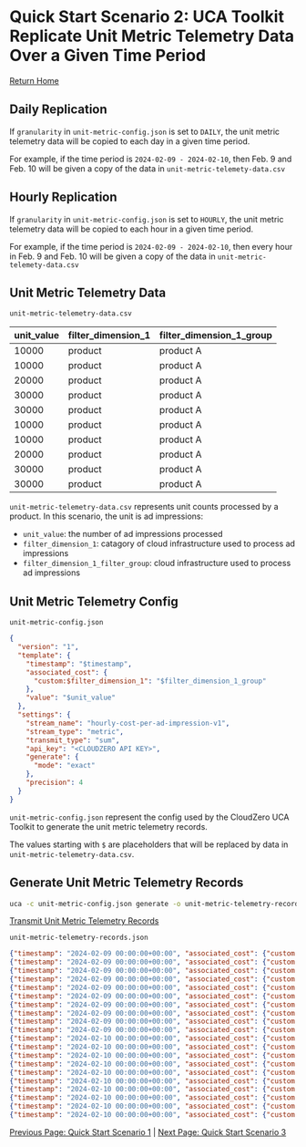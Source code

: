 # Quick Start Scenario 2: UCA Toolkit Replicate Unit Metric Telemetry Data Over a Given Time Period
[Return Home](./quick_start_unit_metric_telemetry.md)

## Daily Replication

If `granularity` in `unit-metric-config.json` is set to `DAILY`, the unit metric telemetry data will be copied to each day in a given time period.

For example, if the time period is `2024-02-09 - 2024-02-10`, then Feb. 9 and Feb. 10 will be given a copy of the data in `unit-metric-telemety-data.csv`

## Hourly Replication

If `granularity` in `unit-metric-config.json` is set to `HOURLY`, the unit metric telemetry data will be copied to each hour in a given time period.

For example, if the time period is `2024-02-09 - 2024-02-10`, then every hour in Feb. 9 and Feb. 10 will be given a copy of the data in `unit-metric-telemety-data.csv`

## Unit Metric Telemetry Data

`unit-metric-telemetry-data.csv`

| unit_value | filter_dimension_1 | filter_dimension_1_group |
|------------|--------------------|--------------------------|
| 10000      | product            | product A                |
| 10000      | product            | product A                |
| 20000      | product            | product A                |
| 30000      | product            | product A                |
| 30000      | product            | product A                |
| 10000      | product            | product A                |
| 10000      | product            | product A                |
| 20000      | product            | product A                |
| 30000      | product            | product A                |
| 30000      | product            | product A                |

`unit-metric-telemetry-data.csv` represents unit counts processed by a product. In this scenario, the unit is ad impressions:
  * `unit_value`: the number of ad impressions processed
  * `filter_dimension_1`: catagory of cloud infrastructure used to process ad impressions
  * `filter_dimension_1_filter_group`: cloud infrastructure used to process ad impressions

## Unit Metric Telemetry Config

`unit-metric-config.json`
```json
{
  "version": "1",
  "template": {
    "timestamp": "$timestamp",
    "associated_cost": {
      "custom:$filter_dimension_1": "$filter_dimension_1_group"
    },
    "value": "$unit_value"
  },
  "settings": {
    "stream_name": "hourly-cost-per-ad-impression-v1",
    "stream_type": "metric",
    "transmit_type": "sum",
    "api_key": "<CLOUDZERO API KEY>",
    "generate": {
      "mode": "exact"
    },
    "precision": 4
  }
}
```
`unit-metric-config.json` represent the config used by the CloudZero UCA Toolkit to generate the unit metric telemetry records.

The values starting with `$` are placeholders that will be replaced by data in `unit-metric-telemetry-data.csv`.

## Generate Unit Metric Telemetry Records
```bash
uca -c unit-metric-config.json generate -o unit-metric-telemetry-records.json -i unit-metric-telemetry-data.csv -s 2024-02-09 -e 2024-02-10
```
[Transmit Unit Metric Telemetry Records](./quick_start_unit_metric_telemetry.md#transmit-unit-metric-telemetry-records)

`unit-metric-telemetry-records.json`
```json
{"timestamp": "2024-02-09 00:00:00+00:00", "associated_cost": {"custom:product": "product A"}, "value": "10000.00"}
{"timestamp": "2024-02-09 00:00:00+00:00", "associated_cost": {"custom:product": "product A"}, "value": "10000.00"}
{"timestamp": "2024-02-09 00:00:00+00:00", "associated_cost": {"custom:product": "product A"}, "value": "20000.00"}
{"timestamp": "2024-02-09 00:00:00+00:00", "associated_cost": {"custom:product": "product A"}, "value": "30000.00"}
{"timestamp": "2024-02-09 00:00:00+00:00", "associated_cost": {"custom:product": "product A"}, "value": "30000.00"}
{"timestamp": "2024-02-09 00:00:00+00:00", "associated_cost": {"custom:product": "product A"}, "value": "10000.00"}
{"timestamp": "2024-02-09 00:00:00+00:00", "associated_cost": {"custom:product": "product A"}, "value": "10000.00"}
{"timestamp": "2024-02-09 00:00:00+00:00", "associated_cost": {"custom:product": "product A"}, "value": "20000.00"}
{"timestamp": "2024-02-09 00:00:00+00:00", "associated_cost": {"custom:product": "product A"}, "value": "30000.00"}
{"timestamp": "2024-02-09 00:00:00+00:00", "associated_cost": {"custom:product": "product A"}, "value": "30000.00"}
{"timestamp": "2024-02-10 00:00:00+00:00", "associated_cost": {"custom:product": "product A"}, "value": "10000.00"}
{"timestamp": "2024-02-10 00:00:00+00:00", "associated_cost": {"custom:product": "product A"}, "value": "10000.00"}
{"timestamp": "2024-02-10 00:00:00+00:00", "associated_cost": {"custom:product": "product A"}, "value": "20000.00"}
{"timestamp": "2024-02-10 00:00:00+00:00", "associated_cost": {"custom:product": "product A"}, "value": "30000.00"}
{"timestamp": "2024-02-10 00:00:00+00:00", "associated_cost": {"custom:product": "product A"}, "value": "30000.00"}
{"timestamp": "2024-02-10 00:00:00+00:00", "associated_cost": {"custom:product": "product A"}, "value": "10000.00"}
{"timestamp": "2024-02-10 00:00:00+00:00", "associated_cost": {"custom:product": "product A"}, "value": "10000.00"}
{"timestamp": "2024-02-10 00:00:00+00:00", "associated_cost": {"custom:product": "product A"}, "value": "20000.00"}
{"timestamp": "2024-02-10 00:00:00+00:00", "associated_cost": {"custom:product": "product A"}, "value": "30000.00"}
{"timestamp": "2024-02-10 00:00:00+00:00", "associated_cost": {"custom:product": "product A"}, "value": "30000.00"}
```

[Previous Page: Quick Start Scenario 1](./scenario_1.md) | [Next Page: Quick Start Scenario 3](./scenario_3.md)